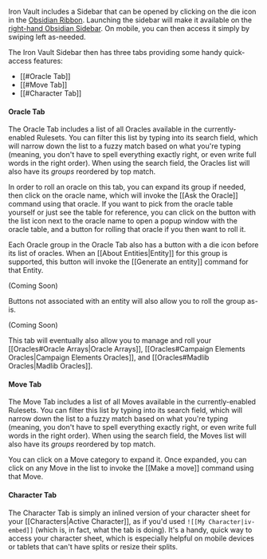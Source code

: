 Iron Vault includes a Sidebar that can be opened by clicking on the die icon in the [Obsidian Ribbon](https://help.obsidian.md/User+interface/Ribbon). Launching the sidebar will make it available on the [right-hand Obsidian Sidebar](https://help.obsidian.md/User+interface/Sidebar). On mobile, you can then access it simply by swiping left as-needed.

The Iron Vault Sidebar then has three tabs providing some handy quick-access features:

* [[#Oracle Tab]]
* [[#Move Tab]]
* [[#Character Tab]]

#### Oracle Tab

The Oracle Tab includes a list of all Oracles available in the currently-enabled Rulesets. You can filter this list by typing into its search field, which will narrow down the list to a fuzzy match based on what you're typing (meaning, you don't have to spell everything exactly right, or even write full words in the right order). When using the search field, the Oracles list will also have its _groups_ reordered by top match.

In order to roll an oracle on this tab, you can expand its group if needed, then click on the oracle name, which will invoke the [[Ask the Oracle]] command using that oracle. If you want to pick from the oracle table yourself or just see the table for reference, you can click on the button with the list icon next to the oracle name to open a popup window with the oracle table, and a button for rolling that oracle if you then want to roll it.

Each Oracle group in the Oracle Tab also has a button with a die icon before its list of oracles. When an [[About Entities|Entity]] for this group is supported, this button will invoke the [[Generate an entity]] command for that Entity.

(Coming Soon)

Buttons not associated with an entity will also allow you to roll the group as-is.

(Coming Soon)

This tab will eventually also allow you to manage and roll your [[Oracles#Oracle Arrays|Oracle Arrays]], [[Oracles#Campaign Elements Oracles|Campaign Elements Oracles]], and [[Oracles#Madlib Oracles|Madlib Oracles]].
#### Move Tab

The Move Tab includes a list of all Moves available in the currently-enabled Rulesets. You can filter this list by typing into its search field, which will narrow down the list to a fuzzy match based on what you're typing (meaning, you don't have to spell everything exactly right, or even write full words in the right order). When using the search field, the Moves list will also have its _groups_ reordered by top match.

You can click on a Move category to expand it. Once expanded, you can click on any Move in the list to invoke the [[Make a move]] command using that Move.
#### Character Tab

The Character Tab is simply an inlined version of your character sheet for your [[Characters|Active Character]], as if you'd used `![[My Character|iv-embed]]` (which is, in fact, what the tab is doing). It's a handy, quick way to access your character sheet, which is especially helpful on mobile devices or tablets that can't have splits or resize their splits.